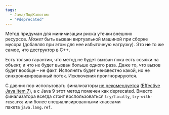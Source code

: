 ```yaml
---
tags:
  - Java/ПодКапотом
  - "#deprecated"
---
```

Метод придуман для минимизации риска утечки внешних ресурсов. _Может_ быть вызван виртуальной машиной при сборке мусора (добавляя при этом для нее избыточную нагрузку). Это **не** то же самое, что деструктор в C++.

Есть только гарантии, что метод не будет вызван пока есть ссылки на объект, и что не будет вызван больше одного раза. Даже то, что вызов будет вообще – не факт. Исполнять будет неизвестно какой, но не синхронизированный поток. Исключения проигнорируются.

С давних пор использовать финализаторы [не рекомендуется](https://stackoverflow.com/q/158174/5521491) ([Effective Java Item 7](https://books.google.ru/books?id=ka2VUBqHiWkC&lpg=PA27&ots=y_HfPet_N3&dq=effective%20java%20item%207&hl=ru&pg=PA27#v=onepage&q&f=false)), а с Java 9 этот метод помечен как deprecated. Вместо финализатора всегда стоит воспользоваться `try/finally`, `try-with-resource` или более специализированными классами пакета `java.lang.ref`.

